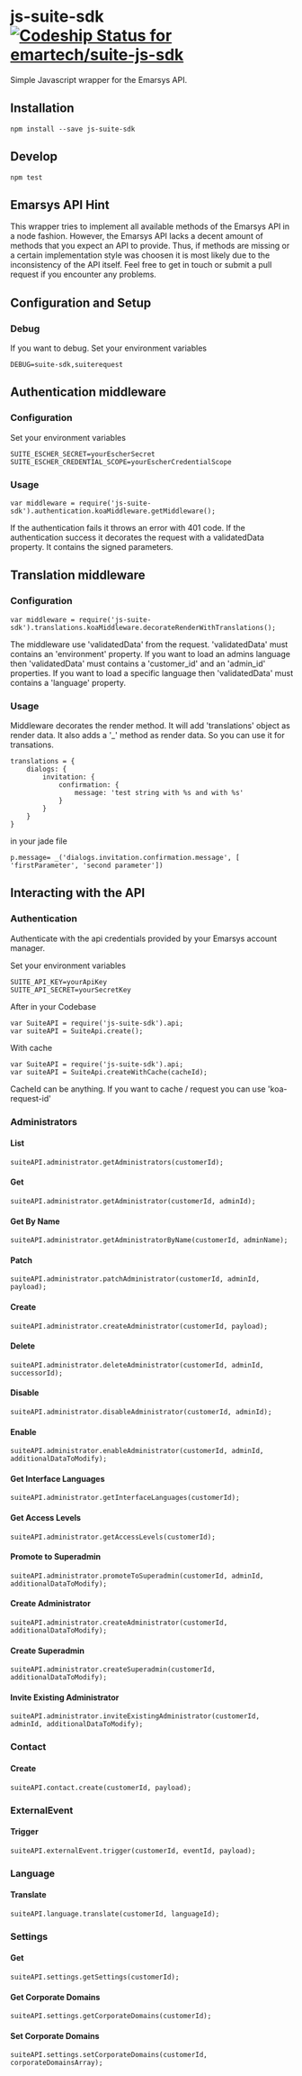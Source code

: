# js-suite-sdk [ ![Codeship Status for emartech/suite-js-sdk](https://codeship.com/projects/754d4680-a546-0132-cbce-72e52541da30/status?branch=master)](https://codeship.com/projects/66642)

Simple Javascript wrapper for the Emarsys API.

## Installation

    npm install --save js-suite-sdk

## Develop

    npm test

## Emarsys API Hint

This wrapper tries to implement all available methods of the Emarsys API in a
node fashion. However, the Emarsys API lacks a decent amount of methods that
you expect an API to provide.
Thus, if methods are missing or a certain implementation
style was choosen it is most likely due to the inconsistency of the API itself.
Feel free to get in touch or submit a pull request if you encounter any problems.

## Configuration and Setup

### Debug

If you want to debug. Set your environment variables

    DEBUG=suite-sdk,suiterequest

## Authentication middleware

### Configuration
    
Set your environment variables

    SUITE_ESCHER_SECRET=yourEscherSecret
    SUITE_ESCHER_CREDENTIAL_SCOPE=yourEscherCredentialScope

### Usage

    var middleware = require('js-suite-sdk').authentication.koaMiddleware.getMiddleware();
    
If the authentication fails it throws an error with 401 code.
If the authentication success it decorates the request with a validatedData property. It contains the signed parameters.

## Translation middleware

### Configuration
    
    var middleware = require('js-suite-sdk').translations.koaMiddleware.decorateRenderWithTranslations();

The middleware use 'validatedData' from the request. 'validatedData' must contains an 'environment' property. 
If you want to load an admins language then 'validatedData' must contains a 'customer_id' and an 'admin_id' properties.
If you want to load a specific language then 'validatedData' must contains a 'language' property.

### Usage

Middleware decorates the render method. It will add 'translations' object as render data. It also adds a '_' method as render data. So you can use it for transations.
    
    translations = {
        dialogs: {
            invitation: {
                confirmation: {
                    message: 'test string with %s and with %s'
                }
            }
        }
    }
    
    
in your jade file     

    p.message= _('dialogs.invitation.confirmation.message', [ 'firstParameter', 'second parameter'])
    
## Interacting with the API

### Authentication

Authenticate with the api credentials provided by your Emarsys account manager.

Set your environment variables

    SUITE_API_KEY=yourApiKey
    SUITE_API_SECRET=yourSecretKey


After in your Codebase

    var SuiteAPI = require('js-suite-sdk').api;
    var suiteAPI = SuiteApi.create();

With cache

    var SuiteAPI = require('js-suite-sdk').api;
    var suiteAPI = SuiteApi.createWithCache(cacheId);
    
CacheId can be anything. If you want to cache / request you can use 'koa-request-id' 

### Administrators

#### List

    suiteAPI.administrator.getAdministrators(customerId);

#### Get

    suiteAPI.administrator.getAdministrator(customerId, adminId);

#### Get By Name

    suiteAPI.administrator.getAdministratorByName(customerId, adminName);

#### Patch

    suiteAPI.administrator.patchAdministrator(customerId, adminId, payload);

#### Create

    suiteAPI.administrator.createAdministrator(customerId, payload);

#### Delete

    suiteAPI.administrator.deleteAdministrator(customerId, adminId, successorId);
    
#### Disable

    suiteAPI.administrator.disableAdministrator(customerId, adminId);
    
#### Enable

    suiteAPI.administrator.enableAdministrator(customerId, adminId, additionalDataToModify);
    
#### Get Interface Languages

    suiteAPI.administrator.getInterfaceLanguages(customerId);
    
#### Get Access Levels

    suiteAPI.administrator.getAccessLevels(customerId);
    
#### Promote to Superadmin

    suiteAPI.administrator.promoteToSuperadmin(customerId, adminId, additionalDataToModify);

#### Create Administrator

    suiteAPI.administrator.createAdministrator(customerId, additionalDataToModify);

#### Create Superadmin

    suiteAPI.administrator.createSuperadmin(customerId, additionalDataToModify);
    
#### Invite Existing Administrator

    suiteAPI.administrator.inviteExistingAdministrator(customerId, adminId, additionalDataToModify);
    
### Contact

#### Create

    suiteAPI.contact.create(customerId, payload);

### ExternalEvent

#### Trigger

    suiteAPI.externalEvent.trigger(customerId, eventId, payload);

### Language

#### Translate

    suiteAPI.language.translate(customerId, languageId);

### Settings

#### Get

    suiteAPI.settings.getSettings(customerId);

#### Get Corporate Domains

    suiteAPI.settings.getCorporateDomains(customerId);

#### Set Corporate Domains

    suiteAPI.settings.setCorporateDomains(customerId, corporateDomainsArray);
